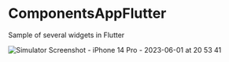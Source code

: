 # ComponentsAppFlutter

Sample of several widgets in Flutter


![Simulator Screenshot - iPhone 14 Pro - 2023-06-01 at 20 53 41](https://github.com/MateoDev97/ComponentsAppFlutter/assets/25846938/54edfea5-a762-46ba-b376-fbea9cda300f)
